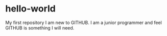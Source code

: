 # hello-world
My first repository
I am new to GITHUB.  I am a junior programmer and feel GITHUB is something I will need.
